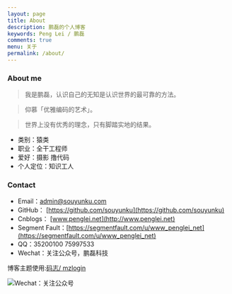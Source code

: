 ```yaml
---
layout: page
title: About
description: 鹏磊的个人博客
keywords: Peng Lei / 鹏磊
comments: true
menu: 关于
permalink: /about/
---
```


### About me

> 我是鹏磊，认识自己的无知是认识世界的最可靠的方法。

> 仰慕「优雅编码的艺术」。

> 世界上没有优秀的理念，只有脚踏实地的结果。

 - 类别：猿类 
 - 职业：全干工程师 
 - 爱好：摄影 撸代码  
 - 个人定位：知识工人
 
### Contact
 - Email：admin@souyunku.com
 - GitHub： [https://github.com/souyunku](https://github.com/souyunku)
 - Cnblogs： [www.penglei.net](http://www.penglei.net)
 - Segment Fault：[https://segmentfault.com/u/www_penglei_net](https://segmentfault.com/u/www_penglei_net)
 - QQ：35200100 75997533
 - Wechat：关注公众号，鹏磊科技
 
 博客主题使用:[码志/ mzlogin](https://github.com/mzlogin/mzlogin.github.io)
 
![Wechat：关注公众号][1]

  [1]: http://www.penglei.net/images/pengleikeji.jpg "鹏磊科技"
  
  
<audio  autoplay="autoplay" title="文静 - 一人饮酒醉">
  <source src="/music/yirenyinjiuzui.mp3" type="audio/mpeg" />
</audio>


